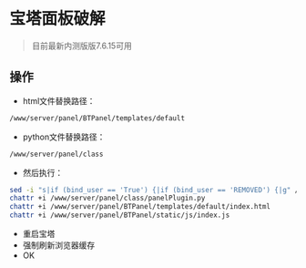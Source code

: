 # 宝塔面板破解
> 目前最新内测版版7.6.15可用
## 操作
* html文件替换路径：
```bash
/www/server/panel/BTPanel/templates/default
```
* python文件替换路径：
```bash
/www/server/panel/class
```
* 然后执行：
```bash
sed -i "s|if (bind_user == 'True') {|if (bind_user == 'REMOVED') {|g" /www/server/panel/BTPanel/static/js/index.js
chattr +i /www/server/panel/class/panelPlugin.py
chattr +i /www/server/panel/BTPanel/templates/default/index.html
chattr +i /www/server/panel/BTPanel/static/js/index.js
```
* 重启宝塔
* 强制刷新浏览器缓存
* OK
